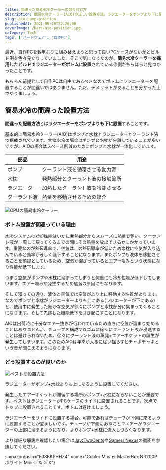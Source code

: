 ```yaml
---
title: 間違った簡易水冷クーラーの取り付け方
description: 簡易水冷クーラー(AIO)の正しい設置方法。ラジエーターをポンプより下に配置するとエアー噛みで性能低下・騒音発生する理由と、適切なサイド・トップ設置の重要性を詳説。
slug: aio-pump-position
publishedAt: 2021-09-28T22:26:00
coverImage: /Hero/aio-position.jpg
category: Tech
tags: ['ハードウェア', '自作PC']
---
```


最近、自作PCを数年ぶりに組み替えようと思って良いPCケースがないかとビルド例を色々見たりしていました。そこで気になったのが、**簡易水冷クーラーを採用したビルドでラジエーターがボトムに設置**されている作例がちらほらと見つかったことです。

もちろん前提として自作PCは自由であるべきなのでボトムにラジエーターを配置することが間違いではありません。ただ、デメリットがあることを分かった上でやりましょう。

## 簡易水冷の間違った設置方法

**間違った配置方法とはラジエーターをポンプよりも下に設置**することです。

基本的に簡易水冷クーラー(AIO)はポンプと水枕とラジエーターとクーラント液で構成されています。本格水冷の場合はポンプと水枕が分離していることが多いですが、AIOの場合はスペース削減のためにポンプと水枕が一体化しています。

| 部品         | 用途                             |
| ------------ | -------------------------------- |
| ポンプ       | クーラント液を循環させる動力源   |
| 水枕         | 発熱部分とクーラント液の接触箇所 |
| ラジエーター | 加熱したクーラント液を冷却させる |
| クーラント液 | 熱量を移動させるための媒介       |

![CPUの簡易水冷クーラー](/Tech/corsair-aio-H150i.png 'H150i PRO RGB 360mm')

### ボトム設置が間違っている理由

水冷システムの冷却性能はいかに発熱部分からスムーズに熱量を奪い、クーラント液が一周して戻ってくるまでの間にその熱量を放出できるかにかかっています。重要なのが熱伝導率で、空気はこの熱伝導率が低いため水枕に空気が入り込んでいると効率が著しく低下することになります。またポンプも液体を移動させることを前提としているため、空気が混ざっているとエアー噛みという状態になり性能が低下します。

つまり空気がポンプや水枕に溜まってしまうと何重にも冷却性能が低下してしまいます。エアー噛みが発生するため騒音の原因にもなります。

そして知っての通り、液体と空気では空気がより上に移動する性質があります。なのでポンプと水枕がラジエーターよりも上にある(ラジエーターが下にある)と、使用中に発生した細かな空気が徐々にポンプと水枕部分に集まってくることになります。そして先述した機能低下を引き起こすことになります。

AIOは出荷時に十分なエアー抜きが行われているため直ちに空気が溜まり始めることはありませんが、チューブを構成するゴムに徐々にクーラント液が浸透することは避けられないため、徐々にクーラント液の蒸発=エアーポケットの誕生が発生してしまいます。このためAIOは年季が入るに従い揺らすとチャポチャポという音が聞こえるようになります。

### どう設置するのが良いのか

![ベストな設置方法](/Tech/aio-pump-position-jayz.jpg 'JayzTwoCentsによる解説')

ラジエーターがポンプ+水枕よりも上になるように設置してください。

発生したエアーポケットが滞留する場所がポンプ+水枕にならないことが重要です。ベストはラジエーターがPCケースのサイドに設置されることです。次点でトップに設置されることです。ボトムは避けましょう。

ラジエーターをサイドに設置する場合、可能であればチューブが下側に来るように設置することが望ましいです。チューブが下側にあることでエアーがラジエーターの上部に溜まるようになり、よりポンプ+水枕に流入しづらくなります。

より詳細な解説を確認したい場合は[JayzTwoCents](https://youtu.be/DKwA7ygTJn0)や[Gamers Nexus](https://youtu.be/BbGomv195sk)の動画を参照してください。

::amazon{asin="B08BKPHHZ4" name="Cooler Master MasterBox NR200P ホワイト Mini-ITX/DTX"}
